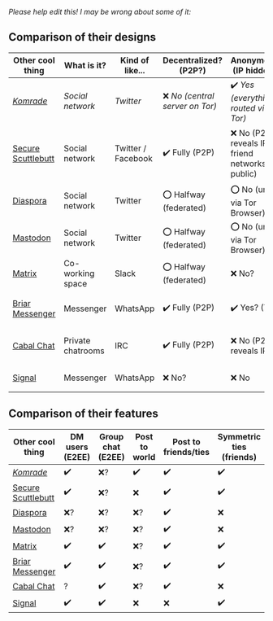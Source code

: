 *Please help edit this! I may be wrong about some of it:*

## Comparison of their designs

| Other cool thing                              | What is it?       | Kind of like...    | Decentralized? (P2P?)          | Anonymous? (IP hidden?)       | Confidential? (100% E2EE?)         | Data robustness?                      | Identity verification?                  | Requires invitation/server?        |
| --------------------------------------------- | ----------------- | ------------------ | ------------------------------ | --------------------------------------------- | ------------------------------------------- | ------------------------------------- | --------------------------------------- | ---------------------------------- |
| *[Komrade](http://komrade.app)*               | *Social network*  | *Twitter*          | ❌ *No (central server on Tor)* | ✔️ *Yes (everything routed via Tor)*           | ✔️ *Yes (100% E2EE)*                         | ⭕ *Minimal server (deleted ASAP)*     | ✔️ *Yes (central public key repository)* | ✔️ *No (works like twitter)*        |
| [Secure Scuttlebutt](https://scuttlebutt.nz/) | Social network    | Twitter / Facebook | ✔️ Fully (P2P)                  | ❌ No (P2P reveals IP; friend networks public) | ⭕ Partly (private E2EE, public unencrypted) | ✔️ Distributed across friend networks? | ✔️ Yes? (federated key exchange?)        | ❌ Yes (need initial pub)           |
| [Diaspora](https://diasporafoundation.org/)   | Social network    | Twitter            | ⭕ Halfway (federated)          | ⭕ No (unless via Tor Browser)                 | ❌ No (unencrypted?)                         | ✔️                                     | ?                                       | ❌ Yes (need 'pod' server)          |
| [Mastodon](https://joinmastodon.org/)         | Social network    | Twitter            | ⭕ Halfway (federated)          | ⭕ No (unless via Tor Browser)                 | ❌ No (unencrypted?)                         | ✔️                                     | ?                                       | ❌ Yes (need 'instance' server)     |
| [Matrix](https://matrix.org/)                 | Co-working space  | Slack              | ⭕ Halfway (federated)          | ❌ No?                                         | ✔️ Yes? (100% E2EE)                          | ?                                     | ✔️ Yes (?)                               | ❌ Yes (invited channels only?)     |
| [Briar Messenger](https://briarproject.org/)  | Messenger         | WhatsApp           | ✔️ Fully (P2P)                  | ✔️ Yes? (Tor)                                  | ✔️ Yes (100% E2EE)                           | ❌ None (needs 24/7 listener)          | ⭕ Partly (public keys traded IRL)       | ❌ Yes (need initial contact?)      |
| [Cabal Chat](https://cabal.chat/)             | Private chatrooms | IRC                | ✔️ Fully (P2P)                  | ❌ No (P2P reveals IP)                         | ⭕ Mostly (shared key, not E2EE)             | ✔️ Distributed Hash Table              | ❌ No (?)                                | ✔️ Not really (public chat is open) |
| [Signal](https://signal.org/)                 | Messenger         | WhatsApp           | ❌ No?                          | ❌ No                                          | ✔️ Yes (E2EE, and audited)                   | ?                                     | ?                                       | ✔️                                  |

## Comparison of their features


| Other cool thing                              | DM users (E2EE) | Group chat (E2EE) | Post to world | Post to friends/ties | Symmetric ties (friends) | Asymmetric ties (followers) | Like posts | Repost posts |
| --------------------------------------------- | --------------- | ----------------- | ------------- | -------------------- | -------------------------- | ---------------------------- | ---------- | ------------ |
| *[Komrade](http://komrade.app)*               | ✔️               | ❌?                | ✔️             | ✔️                    | ✔️                          | ✔️                            | ✔️?         | ❌            |
| [Secure Scuttlebutt](https://scuttlebutt.nz/) | ✔️               | ❌?                | ❌             | ✔️                    | ✔️                          | ✔️                            | ✔️          | ❌?           |
| [Diaspora](https://diasporafoundation.org/)   | ❌?              | ❌?                | ❌?            | ✔️                    | ❌                          | ✔️                            | ✔️          | ✔️?           |
| [Mastodon](https://joinmastodon.org/)         | ❌?              | ❌?                | ❌?            | ✔️                    | ❌                          | ✔️                            | ✔️          | ✔️?           |
| [Matrix](https://matrix.org/)                 | ✔️               | ✔️                 | ❌?            | ✔️                    | ✔️                          | ❌                            | ❌?         | ❌?           |
| [Briar Messenger](https://briarproject.org/)  | ✔️               | ✔️                 | ❌?            | ✔️                    | ✔️                          | ❌                            | ❌?         | ❌?           |
| [Cabal Chat](https://cabal.chat/)             | ?               | ✔️                 | ❌?            | ✔️                    | ❌                          | ❌                            | ❌          | ❌            |
| [Signal](https://signal.org/)                 | ✔️               | ✔️                 | ❌             | ❌                    | ✔️                          | ❌                            | ❌          | ❌            |


